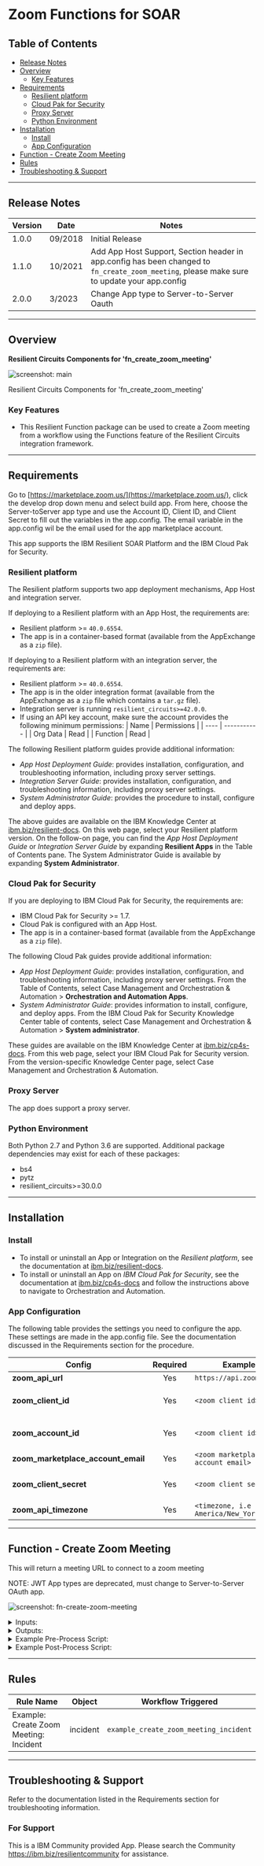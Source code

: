 <!--
  This README.md is generated by running:
  "resilient-sdk docgen -p fn_create_zoom_meeting"

  It is best edited using a Text Editor with a Markdown Previewer. VS Code
  is a good example. Checkout https://guides.github.com/features/mastering-markdown/
  for tips on writing with Markdown

  If you make manual edits and run docgen again, a .bak file will be created

  Store any screenshots in the "doc/screenshots" directory and reference them like:
  ![screenshot: screenshot_1](./screenshots/screenshot_1.png)

  NOTE: If your app is available in the container-format only, there is no need to mention the integration server in this readme.
-->

# Zoom Functions for SOAR

## Table of Contents
- [Release Notes](#release-notes)
- [Overview](#overview)
  - [Key Features](#key-features)
- [Requirements](#requirements)
  - [Resilient platform](#resilient-platform)
  - [Cloud Pak for Security](#cloud-pak-for-security)
  - [Proxy Server](#proxy-server)
  - [Python Environment](#python-environment)
- [Installation](#installation)
  - [Install](#install)
  - [App Configuration](#app-configuration)
- [Function - Create Zoom Meeting](#function---create-zoom-meeting)
- [Rules](#rules)
- [Troubleshooting & Support](#troubleshooting--support)
---

## Release Notes
<!--
  Specify all changes in this release. Do not remove the release 
  notes of a previous release
-->
| Version | Date | Notes |
| ------- | ---- | ----- |
| 1.0.0 | 09/2018 | Initial Release |
| 1.1.0 | 10/2021| Add App Host Support, Section header in app.config has been changed to `fn_create_zoom_meeting`, please make sure to update your app.config |
| 2.0.0 | 3/2023 | Change App type to Server-to-Server Oauth |

---

## Overview
<!--
  Provide a high-level description of the function itself and its remote software or application.
  The text below is parsed from the "description" and "long_description" attributes in the setup.py file
-->
**Resilient Circuits Components for 'fn_create_zoom_meeting'**

 ![screenshot: main](./doc/screenshots/fn_create_zoom_meeting_workflow.png)

Resilient Circuits Components for 'fn_create_zoom_meeting'

### Key Features
<!--
  List the Key Features of the Integration
-->

* This Resilient Function package can be used to create a Zoom meeting from a workflow using the Functions feature of the Resilient Circuits integration framework.

---

## Requirements
<!--
  List any Requirements 
-->
Go to [https://marketplace.zoom.us/](https://marketplace.zoom.us/), click the develop drop down menu and select build app. From here, choose the Server-toServer app type and use the Account ID, Client ID, and Client Secret to fill out the variables in the app.config. The email variable in the app.config wil be the email used for the app marketplace account.

This app supports the IBM Resilient SOAR Platform and the IBM Cloud Pak for Security.

### Resilient platform
The Resilient platform supports two app deployment mechanisms, App Host and integration server.

If deploying to a Resilient platform with an App Host, the requirements are:
* Resilient platform >= `40.0.6554`.
* The app is in a container-based format (available from the AppExchange as a `zip` file).

If deploying to a Resilient platform with an integration server, the requirements are:
* Resilient platform >= `40.0.6554`.
* The app is in the older integration format (available from the AppExchange as a `zip` file which contains a `tar.gz` file).
* Integration server is running `resilient_circuits>=42.0.0`.
* If using an API key account, make sure the account provides the following minimum permissions: 
  | Name | Permissions |
  | ---- | ----------- |
  | Org Data | Read |
  | Function | Read |

The following Resilient platform guides provide additional information: 
* _App Host Deployment Guide_: provides installation, configuration, and troubleshooting information, including proxy server settings. 
* _Integration Server Guide_: provides installation, configuration, and troubleshooting information, including proxy server settings.
* _System Administrator Guide_: provides the procedure to install, configure and deploy apps. 

The above guides are available on the IBM Knowledge Center at [ibm.biz/resilient-docs](https://ibm.biz/resilient-docs). On this web page, select your Resilient platform version. On the follow-on page, you can find the _App Host Deployment Guide_ or _Integration Server Guide_ by expanding **Resilient Apps** in the Table of Contents pane. The System Administrator Guide is available by expanding **System Administrator**.

### Cloud Pak for Security
If you are deploying to IBM Cloud Pak for Security, the requirements are:
* IBM Cloud Pak for Security >= 1.7.
* Cloud Pak is configured with an App Host.
* The app is in a container-based format (available from the AppExchange as a `zip` file).

The following Cloud Pak guides provide additional information: 
* _App Host Deployment Guide_: provides installation, configuration, and troubleshooting information, including proxy server settings. From the Table of Contents, select Case Management and Orchestration & Automation > **Orchestration and Automation Apps**.
* _System Administrator Guide_: provides information to install, configure, and deploy apps. From the IBM Cloud Pak for Security Knowledge Center table of contents, select Case Management and Orchestration & Automation > **System administrator**.

These guides are available on the IBM Knowledge Center at [ibm.biz/cp4s-docs](https://ibm.biz/cp4s-docs). From this web page, select your IBM Cloud Pak for Security version. From the version-specific Knowledge Center page, select Case Management and Orchestration & Automation.

### Proxy Server
The app does support a proxy server.

### Python Environment
Both Python 2.7 and Python 3.6 are supported.
Additional package dependencies may exist for each of these packages:
* bs4
* pytz
* resilient_circuits>=30.0.0

---

## Installation

### Install
* To install or uninstall an App or Integration on the _Resilient platform_, see the documentation at [ibm.biz/resilient-docs](https://ibm.biz/resilient-docs).
* To install or uninstall an App on _IBM Cloud Pak for Security_, see the documentation at [ibm.biz/cp4s-docs](https://ibm.biz/cp4s-docs) and follow the instructions above to navigate to Orchestration and Automation.

### App Configuration
The following table provides the settings you need to configure the app. These settings are made in the app.config file. See the documentation discussed in the Requirements section for the procedure.

| Config | Required | Example | Description |
| ------ | :------: | ------- | ----------- |
| **zoom_api_url** | Yes | `https://api.zoom.us/v2` | - |
| **zoom_client_id** | Yes | `<zoom client id>` | Client ID from the app marketplace|
| **zoom_account_id** | Yes | `<zoom client id>` | Account ID from the app marketplace|
| **zoom_marketplace_account_email** | Yes | `<zoom marketplace account email>` | Host email |
| **zoom_client_secret** | Yes | `<zoom client secret>` | Cloemt secret from the app marketplace |
| **zoom_api_timezone** | Yes | `<timezone, i.e America/New_York>` | pytz.timezone |


---

## Function - Create Zoom Meeting
This will return a meeting URL to connect to a zoom meeting

NOTE: JWT App types are deprecated, must change to Server-to-Server OAuth app.

 ![screenshot: fn-create-zoom-meeting ](./doc/screenshots/fn_create_zoom_meeting_function.png)

<details><summary>Inputs:</summary>
<p>

| Name | Type | Required | Example | Tooltip |
| ---- | :--: | :------: | ------- | ------- |
| `zoom_agenda` | `text` | No | `-` | Agenda for this meeting |
| `zoom_password` | `text` | No | `-` | Meeting password |
| `zoom_record_meeting` | `boolean` | No | `-` | Check this to record the meeting |
| `zoom_topic` | `text` | Yes | `-` | Meeting topic |

</p>
</details>

<details><summary>Outputs:</summary>
<p>

```python
Result: {
  'host_url': 'https://zoom.us/...', 
  'attendee_url': 'https://zoom.us/j/93246004924', 
  'date_created': '10/26/2021 15:12:36'
}
```

</p>
</details>

<details><summary>Example Pre-Process Script:</summary>
<p>

```python
inputs.zoom_host_email = rule.properties.zoom_host_email
inputs.zoom_topic = rule.properties.zoom_topic

inputs.zoom_password = inputs.zoom_password if rule.properties.zoom_password is None else rule.properties.zoom_password

if rule.properties.zoom_agenda is not None:
  inputs.zoom_agenda = rule.properties.zoom_agenda
else:
  if inputs.zoom_agenda is None and incident.description is not None and incident.description.content is not None:
    inputs.zoom_agenda = incident.description.content

inputs.zoom_record_meeting = inputs.zoom_record_meeting if rule.properties.zoom_record_meeting is None else rule.properties.zoom_record_meeting


```

</p>
</details>

<details><summary>Example Post-Process Script:</summary>
<p>

```python
# results:
# {
#   "host_url": "https://zoom.us/s/x?zak=x", 
#   "attendee_url": "https://zoom.us/j/x", 
#   "date_created": "01/01/1971 12:00:00",
#   "attendee_url_with_pass": 'https://us05web.zoom.us/j/89922216709?pwd=UTlEYWRrbUV4SHBacStvQUkvcHVPQT09'
# }
if results.host_url is not None and results.attendee_url is not None:
  host_url = results.host_url
  attendee_url = results.attendee_url
  
  if host_url is None:
    host_url = ""
  
  if attendee_url is None:
    attendee_url = ""
  
text = """<b>Zoom Meeting:</b>
          <b>Host URL:</b> <a href='{0}'>{0}</a>
          <b>Attendee URL:</b> <a href='{1}'>{1}</a>""".format(results.host_url, results.attendee_url)

incident.addNote(helper.createRichText(text))
```

</p>
</details>

---





## Rules
| Rule Name | Object | Workflow Triggered |
| --------- | ------ | ------------------ |
| Example: Create Zoom Meeting: Incident | incident | `example_create_zoom_meeting_incident` |

---

## Troubleshooting & Support
Refer to the documentation listed in the Requirements section for troubleshooting information.

### For Support
This is a IBM Community provided App. Please search the Community https://ibm.biz/resilientcommunity for assistance.
